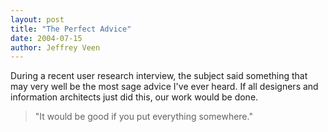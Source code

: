```yaml
--- 
layout: post
title: "The Perfect Advice"
date: 2004-07-15
author: Jeffrey Veen
---
```

During a recent user research interview, the subject said something that may very well be the most sage advice I've ever heard. If all designers and information architects just did this, our work would be done.

<blockquote>"It would be good if you put everything somewhere."</blockquote>

&#8203;